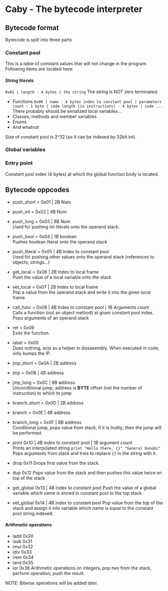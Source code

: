 # Caby - The bytecode interpreter

## Bytecode format

Bytecode is split into three parts

### Constant pool

This is a table of constant values that will not change in the program. Following items are located here:
#### String literals
`0x01 | length - 4 bytes | the string`
The string is NOT zero terminated.
- Functions
`0x00 | name - 4 bytes index to constant pool | parameters count - 1 byte | code length (in instructions) - 4 bytes | code ...`
There probably should be serialized local variables...
- Classes, methods and member variables
- Enums
- And whatnot

Size of constant pool is 2^32 (so it can be indexed by 32bit int).

### Global variables

### Entry point

Constant pool index (4 bytes) at which the global function body is located.

## Bytecode oppcodes
- push_short = 0x01 | 2B Num
- push_int   = 0x02 | 4B Num
- push_long  = 0x03 | 8B Num  
Used for pushing int literals onto the operand stack.

- push_bool  = 0x04 | 1B boolean  
Pushes boolean literal onto the operand stack

- push_literal = 0x05 | 4B Index to constant pool  
Used for pushing other values onto the operand stack (references to objects, strings...)

- get_local = 0x06 | 2B Index to local frame  
Push the value of a local variable onto the stack

- set_local = 0x07 | 2B Index to local frame  
Pop a value from the operand stack and write it into the given local frame

- call_func = 0x08 | 4B Index to constant pool | 1B Arguments count  
Calls a function (not an object method) at given constant pool index.
Pops arguments of an operand stack

- ret = 0x09  
Exits the function.

- label = 0x00  
Does nothing, acts as a helper in dissasembly. When executed in code,
only bumps the IP.

- jmp_short = 0x0A | 2B address
- jmp = 0x0B | 4B address
- jmp_long = 0x0C | 8B address  
Unconditional jump, address is **BYTE** offset (not the number of instruction) to which to jump

- branch_short = 0x0D | 2B address
- branch = 0x0E | 4B address
- branch_long = 0x0F | 8B address  
Conditional jump, pops value from stack, if it is *truthy*, then the jump will be performed.

- print 0x10 | 4B index to constant pool | 1B argument count  
Prints an interpolated string `print "Hello there, {}" "General Kenobi"`
Pops arguments from stack and tries to replace `{}` in the string with it.

- drop 0x11
Drops first value from the stack.

- dup 0x12
Pops value from the stack and then pushes this value twice on top of the stack

- get_global 0x13 | 4B index to constant pool
Push the value of a global variable which name is stored in constant pool to the top stack
- set_global 0x14 | 4B index to constant pool
Pop value from the top of the stack and assign it into variable which name is equal to the constant pool string indexed.

#### Arithmetic operations
- iadd 0x30
- isub 0x31
- imul 0x32
- idiv 0x33
- irem 0x34
- iand 0x35
- ior  0x36
Arithmetic operations on integers, pop two from the stack, perform operation, push the result.

NOTE: Bitwise operations will be added later.

